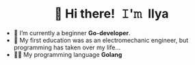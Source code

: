 <!-- Title -->
<h1 align="center"> 👋 Hi there! 𝙸'𝚖 Ilya</h1>



- 🔭 I’m currently a beginner **Go-developer**.
- 🌱 My first education was as an electromechanic engineer, but programming has taken over my life...
- 🧑‍💻 My programming language **Golang**

